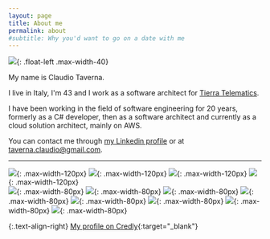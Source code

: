 ```yaml
---
layout: page
title: About me
permalink: about
#subtitle: Why you'd want to go on a date with me
---
```


![](/assets/img/about/me.png){: .float-left .max-width-40}

My name is Claudio Taverna.  

I live in Italy, I'm 43 and I work as a software architect for [Tierra Telematics](https://www.tierratelematics.com/).

I have been working in the field of software engineering for 20 years, formerly as a C# developer, then as a software architect and currently as a cloud solution architect, mainly on AWS.  

You can contact me through [my Linkedin profile](https://www.linkedin.com/in/claudio-taverna/) or at [taverna.claudio@gmail.com](mailto:taverna.claudio@gmail.com).

--- 

![](https://images.credly.com/size/220x220/images/0e284c3f-5164-4b21-8660-0d84737941bc/image.png){: .max-width-120px}
![](https://images.credly.com/size/220x220/images/b9feab85-1a43-4f6c-99a5-631b88d5461b/image.png){: .max-width-120px}
![](https://images.credly.com/size/220x220/images/f0d3fbb9-bfa7-4017-9989-7bde8eaf42b1/image.png){: .max-width-120px}
![](https://images.credly.com/size/220x220/images/be8fcaeb-c769-4858-b567-ffaaa73ce8cf/image.png){: .max-width-120px}  
![](https://images.credly.com/size/220x220/images/ec621e2a-c8f0-4459-806c-ae11829d372a/image.png){: .max-width-80px}
![](https://images.credly.com/size/220x220/images/519a6dba-f145-4c1a-85a2-1d173d6898d9/image.png){: .max-width-80px}
![](https://images.credly.com/size/220x220/images/4163dc96-eec3-49c2-87b3-6a98172e160c/image.png){: .max-width-80px}
![](https://images.credly.com/size/220x220/images/e07c6cc4-b737-4d7e-8ce8-66b6b7a60367/image.png){: .max-width-80px}
![](https://images.credly.com/size/220x220/images/100511fc-a919-4c0c-b313-7f49b6d09ef6/image.png){: .max-width-80px}
![](https://images.credly.com/size/220x220/images/bd6f25a2-b7ac-4b4c-ae4c-887864ba105e/image.png){: .max-width-80px}
![](https://images.credly.com/size/220x220/images/a894153e-1762-4870-83b9-150ff294d7fb/image.png){: .max-width-80px}
![](https://images.credly.com/size/220x220/images/4c6a3c3a-e1dd-46f7-bcaf-cc69b817042e/image.png){: .max-width-80px}

{:.text-align-right}
[My profile on Credly](https://www.credly.com/users/claudio-taverna/badges){:target="_blank"}
